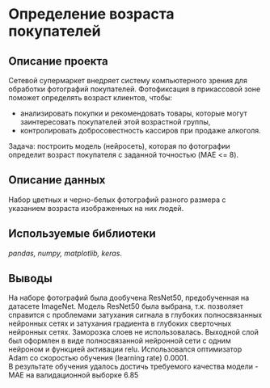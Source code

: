 # Определение возраста покупателей
## Описание проекта
Сетевой супермаркет внедряет систему компьютерного зрения для обработки фотографий покупателей. 
Фотофиксация в прикассовой зоне поможет определять возраст клиентов, чтобы:
- анализировать покупки и рекомендовать товары, которые могут заинтересовать покупателей этой возрастной группы, 
- контролировать добросовестность кассиров при продаже алкоголя.

Задача: построить модель (нейросеть), которая по фотографии определит возраст покупателя с заданной точностью (MAE <= 8). <br>

## Описание данных
Набор цветных и черно-белых фотографий разного размера с указанием возраста изображенных на них людей.

## Используемые библиотеки
*pandas, numpy, matplotlib, keras*. 

## Выводы
На наборе фотографий была дообучена ResNet50, предобученная на датасете ImageNet. Модель ResNet50 была выбрана, т.к. позволяет справится с проблемами затухания сигнала в глубоких полносвязанных нейронных сетях и затухания градиента в глубоких сверточных нейронных сетях. Заморозка слоев не использовалась. Выходной слой был оформлен в виде полносвязанной нейронной сети с одним нейроном и функцией активации relu. Использовался оптимизатор Adam со скоростью обучения (learning rate) 0.0001.<br>
В результате обучения удалось достичь требуемого качества модели - МАЕ на валидационной выборке 6.85
